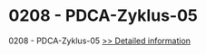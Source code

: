 # 0208 - PDCA-Zyklus-05
0208 - PDCA-Zyklus-05
[>> Detailed information](https://secure.shareit.com/shareit/product.html?productid=301013080&affiliateid=200057808)
